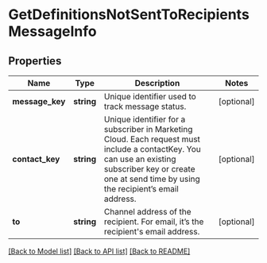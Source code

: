# GetDefinitionsNotSentToRecipientsMessageInfo

## Properties
Name | Type | Description | Notes
------------ | ------------- | ------------- | -------------
**message_key** | **string** | Unique identifier used to track message status. | [optional] 
**contact_key** | **string** | Unique identifier for a subscriber in Marketing Cloud. Each request must include a contactKey. You can use an existing subscriber key or create one at send time by using the recipient’s email address. | [optional] 
**to** | **string** | Channel address of the recipient. For email, it’s the recipient&#39;s email address. | [optional] 

[[Back to Model list]](../README.md#documentation-for-models) [[Back to API list]](../README.md#documentation-for-api-endpoints) [[Back to README]](../README.md)


